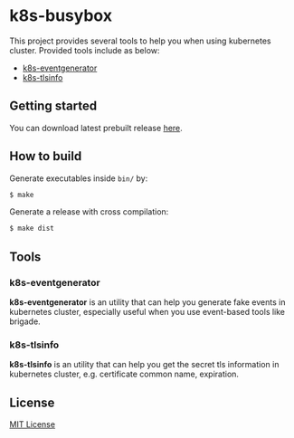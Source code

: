 # k8s-busybox

This project provides several tools to help you when using kubernetes cluster. Provided
tools include as below:

* [k8s-eventgenerator](#k8s-eventgenerator)
* [k8s-tlsinfo](#k8s-tlsinfo)

## Getting started

You can download latest prebuilt release [here](https://github.com/uzxmx/k8s-busybox/releases).

## How to build

Generate executables inside `bin/` by:

```sh
$ make
```

Generate a release with cross compilation:

```sh
$ make dist
```

## Tools

### k8s-eventgenerator

**k8s-eventgenerator** is an utility that can help you generate fake events in kubernetes
cluster, especially useful when you use event-based tools like brigade.

### k8s-tlsinfo

**k8s-tlsinfo** is an utility that can help you get the secret tls information in kubernetes
cluster, e.g. certificate common name, expiration.

## License

[MIT License](LICENSE)
